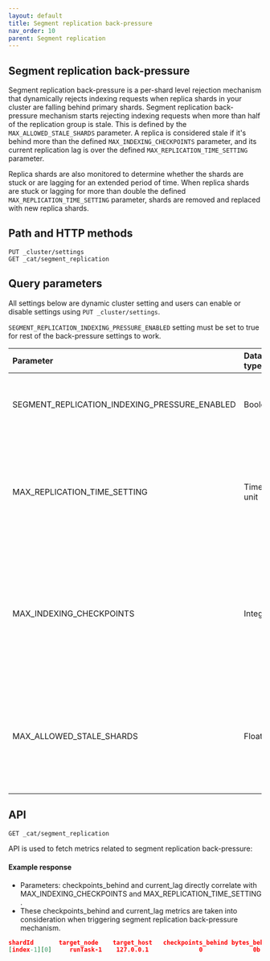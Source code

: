 ```yaml
---
layout: default
title: Segment replication back-pressure
nav_order: 10
parent: Segment replication
---
```


## Segment replication back-pressure

Segment replication back-pressure is a per-shard level rejection mechanism that dynamically rejects indexing requests when replica shards in your cluster are falling behind primary shards. Segment replication back-pressure mechanism starts rejecting indexing requests when more than half of the replication group is stale. This is defined by the `MAX_ALLOWED_STALE_SHARDS` parameter. A replica is considered stale if it's behind more than the defined `MAX_INDEXING_CHECKPOINTS` parameter, and its current replication lag is over the defined `MAX_REPLICATION_TIME_SETTING` parameter.

Replica shards are also monitored to determine whether the shards are stuck or are lagging for an extended period of time. When replica shards are stuck or lagging for more than double the defined `MAX_REPLICATION_TIME_SETTING` parameter, shards are removed and replaced with new replica shards.

## Path and HTTP methods

```
PUT _cluster/settings
GET _cat/segment_replication
```

## Query parameters

All settings below are dynamic cluster setting and users can enable or disable settings using `PUT _cluster/settings`.

`SEGMENT_REPLICATION_INDEXING_PRESSURE_ENABLED` setting must be set to true for rest of the back-pressure settings to work.

Parameter | Data type | Description
:--- | :--- | :---
SEGMENT_REPLICATION_INDEXING_PRESSURE_ENABLED | Boolean | is a setting that enables segment replication back-pressure mechanism. By default segment replication back-pressure is `false` (disabled).
MAX_REPLICATION_TIME_SETTING | Time unit | setting is the maximum time that a replica shard can take to copy from primary. Once `MAX_REPLICATION_TIME_SETTING` is breached along with `MAX_INDEXING_CHECKPOINTS`, then segment replication back-pressure mechanism gets triggered. The default value of this setting is `5 minutes`.
MAX_INDEXING_CHECKPOINTS | Integer | setting is the maximum number of indexing checkpoints that a replica shard can fall behind when copying from primary. Once `MAX_INDEXING_CHECKPOINTS` is breached along with `MAX_REPLICATION_TIME_SETTING` then segment replication back-pressure mechanism gets triggered. The default value of this setting is `4 checkpoints`.
MAX_ALLOWED_STALE_SHARDS | Float | setting is the maximum number of stale replica shards that can exist in a replication group. Once `MAX_ALLOWED_STALE_SHARDS` is breached then segment replication back-pressure mechanism gets triggered. The default value of this setting is `.5` which 50% of a replication group.

## API

```bash
GET _cat/segment_replication
```

API is used to fetch metrics related to segment replication back-pressure:

#### Example response

- Parameters: checkpoints_behind and current_lag directly correlate with MAX_INDEXING_CHECKPOINTS and MAX_REPLICATION_TIME_SETTING .
- These checkpoints_behind and current_lag metrics are taken into consideration when triggering segment replication back-pressure mechanism.

```json
shardId       target_node    target_host   checkpoints_behind bytes_behind   current_lag   last_completed_lag   rejected_requests
[index-1][0]     runTask-1    127.0.0.1              0              0b           0s              7ms                    0
```

